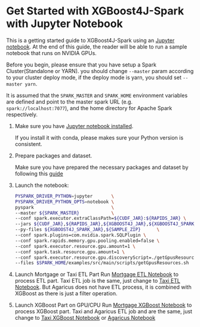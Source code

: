 Get Started with XGBoost4J-Spark with Jupyter Notebook
===================================================================

This is a getting started guide to XGBoost4J-Spark using an [Jupyter notebook](https://jupyter.org/). 
At the end of this guide, the reader will be able to run a sample notebook that runs on NVIDIA GPUs.

Before you begin, please ensure that you have setup a Spark Cluster(Standalone or YARN).
you should change `--master` param according to your cluster deploy mode, if the deploy mode is yarn, you should set `--master yarn`.

It is assumed that the `SPARK_MASTER` and `SPARK_HOME` environment variables are defined and point to the master spark URL (e.g. `spark://localhost:7077`), and the home directory for Apache Spark respectively.

1. Make sure you have [Jupyter notebook installed](https://jupyter.org/install.html).

   If you install it with conda, please makes sure your Python version is consistent.

2. Prepare packages and dataset.

    Make sure you have prepared the necessary packages and dataset by following this [guide](/docs/get-started/xgboost-examples/prepare-package-data/preparation-python.md)

3. Launch the notebook:

    ``` bash
    PYSPARK_DRIVER_PYTHON=jupyter       \
    PYSPARK_DRIVER_PYTHON_OPTS=notebook \
    pyspark                             \
    --master ${SPARK_MASTER}            \
    --conf spark.executor.extraClassPath=${CUDF_JAR}:${RAPIDS_JAR} \
    --jars ${CUDF_JAR},${RAPIDS_JAR},${XGBOOST4J_JAR},${XGBOOST4J_SPARK_JAR}\
    --py-files ${XGBOOST4J_SPARK_JAR},${SAMPLE_ZIP}      \
    --conf spark.plugins=com.nvidia.spark.SQLPlugin \
    --conf spark.rapids.memory.gpu.pooling.enabled=false \
    --conf spark.executor.resource.gpu.amount=1 \
    --conf spark.task.resource.gpu.amount=1 \
    --conf spark.executor.resource.gpu.discoveryScript=./getGpusResources.sh \
    --files $SPARK_HOME/examples/src/main/scripts/getGpusResources.sh
    ```

4. Launch Mortgage or Taxi ETL Part 
   Run [Mortgage ETL Notebook](../../../../examples/Spark-ETL+XGBoost/mortgage/notebooks/python/MortgageETL.ipynb) to process ETL part.
   Taxi ETL job is the same, just change to [Taxi ETL Notebook](../../../../examples/Spark-ETL+XGBoost/taxi/notebooks/python/taxi-ETL.ipynb).
   But Agaricus does not have ETL process, it is combined with XGBoost as there is just a filter operation.
   
5. Launch XGBoost Part on GPU/CPU
   Run [Mortgage XGBoost Notebook](../../../../examples/Spark-ETL+XGBoost/mortgage/notebooks/python/mortgage-gpu.ipynb) to process XGBoost part.
   Taxi and Agaricus ETL job and are the same, just change to [Taxi XGBoost Notebook](../../../../examples/Spark-ETL+XGBoost/taxi/notebooks/python/taxi-gpu.ipynb)
   or [Agaricus Notebook](../../../../examples/Spark-ETL+XGBoost/agaricus/notebooks/python/agaricus-gpu.ipynb)
















